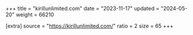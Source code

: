 +++
title = "kirillunlimited.com"
date = "2023-11-17"
updated = "2024-05-20"
weight = 66210

[extra]
source = "https://kirillunlimited.com/"
ratio = 2
size = 65
+++

